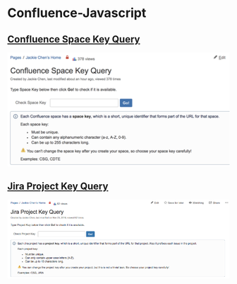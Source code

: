 # Confluence-Javascript

## [Confluence Space Key Query](confluence_key_query.js)
![confluence_key_query](./samples/confluence_key_query.png)

## [Jira Project Key Query](jira_key_query.js)
![jira_key_query](./samples/jira_key_query.png)
